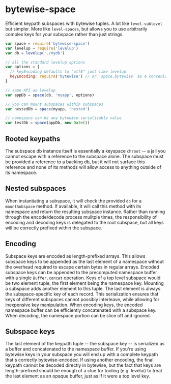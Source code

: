 # bytewise-space

Efficient keypath subspaces with bytewise tuples. A lot like `level-sublevel` but simpler. More like `level-spaces`, but allows you to use arbitrarily complex keys for your subspace rather than just strings.


```js
var space = require('bytewise-space')
var levelup = require('levelup')
var db = levelup('./mydb')

// all the standard levelup options
var options = {
  // keyEncoding defaults to "utf8" just like levelup
  keyEncoding: require('bytewise') // or `space.bytewise` as a convenience
}

// same API as levelup
var appDb = space(db, 'myapp', options)

// you can mount subspaces within subspaces
var nestedDb = space(myapp, 'nested')

// namespace can be any bytewise-serializable value
var testDb = space(appDb, new Date())
```

## Rooted keypaths

The subspace db instance itself is essentially a keyspace `chroot` -- a jail you cannot escape with a reference to the subspace alone. The subspace must be provided a reference to a backing db, but it will not surface this reference and none of its methods will allow access to anything outside of its namespace.


## Nested subspaces

When instantiating a subspace, it will check the provided `db` for a `mountSubspace` method. If available, it will call this method with its namespace and return the resulting subspace instance. Rather than running through the encode/decode process mulitple times, the responsibility of encoding and decoding keys is delegated to the root subspace, but all keys will be correctly prefixed within the subspace.


## Encoding

Subspace keys are encoded as length-prefixed arrays. This allows subspace keys to be appended as the last element of a namespace without the overhead required to escape certain bytes in regular arrays. Encoded subspace keys can be appended to the precomputed namespace buffer with a single `Buffer.concat` operation. Keys of a top level subspace would be two element tuple, the first element being the namespace key. Mounting a subspace adds another element to this tuple. The last element is always the subspace-specific key of each record. This serialization ensures that keys of different subspaces cannot possibly interleave, while allowing for inexpensive key manipulation. When encoding keys, the encoded namespace buffer can be efficiently concatenated with a subspace key. When decoding, the namespace portion can be slice off and ignored.


## Subspace keys

The last element of the keypath tuple -- the subspace key -- is serialized as a buffer and concatenated to the namespace buffer. If you're using bytewise keys in your subspace you will end up with a complete keypath that's correctly bytewise-encoded. If using another encoding, the final keypath cannot be decoded directly in bytewise, but the fact that keys are length-prefixed should be enough of a clue for tooling (e.g. levelui) to treat the last element as an opaque buffer, just as if it were a top level key.
